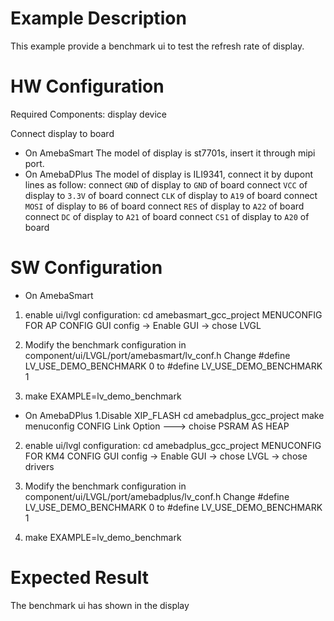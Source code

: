 # Example Description

This example provide a benchmark ui to test the refresh rate of display.

# HW Configuration

Required Components: display device

Connect display to board
* On AmebaSmart
The model of display is st7701s, insert it through mipi port.
* On AmebaDPlus
The model of display is ILI9341, connect it by dupont lines as follow:
connect `GND` of display to `GND` of board
connect `VCC` of display to `3.3V` of board
connect `CLK` of display to `A19` of board
connect `MOSI` of display to `B6` of board
connect `RES` of display to `A22` of board
connect `DC` of display to `A21` of board
connect `CS1` of display to `A20` of board

# SW Configuration
* On AmebaSmart
1. enable ui/lvgl configuration:
cd amebasmart_gcc_project
MENUCONFIG FOR AP CONFIG
GUI config -> Enable GUI ->  chose LVGL

2. Modify the benchmark configuration in
component/ui/LVGL/port/amebasmart/lv_conf.h
Change
#define LV_USE_DEMO_BENCHMARK 0
to
#define LV_USE_DEMO_BENCHMARK 1

3. make EXAMPLE=lv_demo_benchmark

* On AmebaDPlus
1.Disable XIP_FLASH
cd amebadplus_gcc_project
make menuconfig
CONFIG Link Option  --->
choise PSRAM AS HEAP

2. enable ui/lvgl configuration:
cd amebadplus_gcc_project
MENUCONFIG FOR KM4 CONFIG
GUI config -> Enable GUI ->  chose LVGL ->  chose drivers

3. Modify the benchmark configuration in
component/ui/LVGL/port/amebadplus/lv_conf.h
Change
#define LV_USE_DEMO_BENCHMARK 0
to
#define LV_USE_DEMO_BENCHMARK 1

4. make EXAMPLE=lv_demo_benchmark

# Expected Result
The benchmark ui has shown in the display
